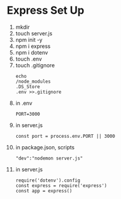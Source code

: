 # Express Set Up
1. mkdir
2. touch server.js
3. npm init -y
4. npm i express 
5. npm i dotenv
6. touch .env
7. touch .gitignore
    ```
    echo
    /node_modules
    .DS_Store
    .env >>.gitignore
    ```
8. in .env 
    ```
    PORT=3000
    ```
9. in server.js
    ```
    const port = process.env.PORT || 3000
    ```
10. in package.json, scripts
    ```
    "dev":"nodemon server.js"
    ```
11. in server.js
    ```
    require('dotenv').config
    const express = require('express')
    const app = express()
    ```
